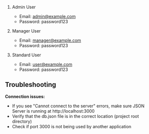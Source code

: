 1. Admin User
   - Email: admin@example.com
   - Password: password123

2. Manager User
   - Email: manager@example.com
   - Password: password123

3. Standard User
   - Email: user@example.com
   - Password: password123

## Troubleshooting

**Connection issues:**
- If you see "Cannot connect to the server" errors, make sure JSON Server is running at http://localhost:3000
- Verify that the db.json file is in the correct location (project root directory)
- Check if port 3000 is not being used by another application
